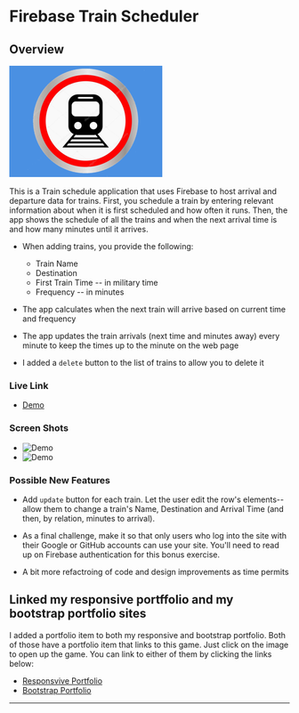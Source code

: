 # Firebase Train Scheduler

## Overview
[![Train Schduler](assets/images/275x200TrainScheduler.png)](https://plinck.github.io/TrainScheduler/)

This is a Train schedule application that uses Firebase to host arrival and departure data for trains. First, you schedule a train by entering relevant information about when it is first scheduled and how often it runs.  Then, the app shows the schedule of all the trains and when the next arrival time is and how many minutes until it arrives.
  
* When adding trains, you provide the following:
  * Train Name
  * Destination
  * First Train Time -- in military time
  * Frequency -- in minutes
  
* The app calculates when the next train will arrive based on current time and frequency
* The app updates the train arrivals (next time and minutes away) every minute to keep the times up to the minute on the web page
* I added a `delete` button to the list of trains to allow you to delete it

### Live Link
* [Demo](https://plinck.github.io/TrainScheduler/)

### Screen Shots
* ![Demo](https://plinck.github.io/TrainScheduler/assets/images/page1.png)
* ![Demo](https://plinck.github.io/TrainScheduler/assets/images/page2.png)

### Possible New Features

* Add `update` button for each train. Let the user edit the row's elements-- allow them to change a train's Name, Destination and Arrival Time (and then, by relation, minutes to arrival).

* As a final challenge, make it so that only users who log into the site with their Google or GitHub accounts can use your site. You'll need to read up on Firebase authentication for this bonus exercise.

* A bit more refactroing of code and design improvements as time permits

## Linked my responsive portffolio and my bootstrap portfolio sites

I added a portfolio item to both my responsive and bootstrap portfolio.  Both of those have a portfolio item that links to this game.  Just click on the image to open up the game.  You can link to either of them by clicking the links below:

* [Responsvive Portfolio](https://plinck.github.io/Responsive-Portfolio/portfolio.html)
* [Bootstrap Portfolio](https://plinck.github.io/Bootstrap-Portfolio/portfolio.html)

- - -
